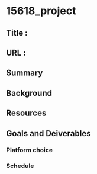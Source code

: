 # 15618_project

## Title :

## URL :

## Summary

## Background

## Resources

## Goals and Deiverables

### Platform choice

### Schedule 


